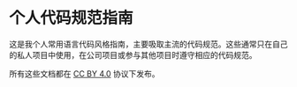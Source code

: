 # 个人代码规范指南

这是我个人常用语言代码风格指南，主要吸取主流的代码规范。这些通常只在自己的私人项目中使用，在公司项目或参与其他项目时遵守相应的代码规范。

所有这些文档都在 [CC BY 4.0](http://creativecommons.org/licenses/by-nc/4.0/) 协议下发布。
